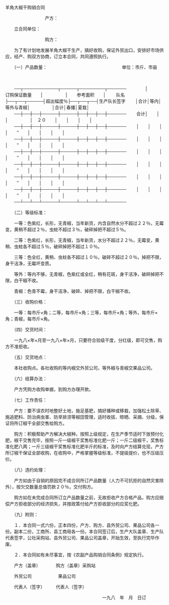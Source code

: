 



羊角大椒干购销合同



 

　　　　　　　　　产方：

　　立合同单位：

　　　　　　　　　购方：

　　为了有计划地发展羊角大椒干生产，搞好收购，保证外贸出口，安排好市场供应，经产、购双方协商，订立本合同，共同遵照执行。

　　（一）产品数量：　　　　　　　　　　　　　　　　　单位：市斤、市亩

　　


　　──┬───────────┬─────┬────────┬──────　　
　　│　　　订购保证数量　　│　　　　　│　　参考面积　　│
　　队名├──┬──┬─────┤超出幅度％├──┬──┬──┤生产队长签字
　　│合计│等内│等外与青椒│　　　　　│合计│春播│夏栽│
　　──┼──┼──┼─────┼─────┼──┼──┼──┼──────
　　合计│　　│　　│　　　　　│　２０　　│　　│　　│　　│
　　──┼──┼──┼─────┼─────┼──┼──┼──┼──────
　　│　　│　　│　　　　　│　　″　　│　　│　　│　　│
　　──┼──┼──┼─────┼─────┼──┼──┼──┼──────
　　│　　│　　│　　　　　│　　″　　│　　│　　│　　│
　　──┼──┼──┼─────┼─────┼──┼──┼──┼──────
　　│　　│　　│　　　　　│　　″　　│　　│　　│　　│
　　──┼──┼──┼─────┼─────┼──┼──┼──┼──────
　　│　　│　　│　　　　　│　　″　　│　　│　　│　　│
　　──┼──┼──┼─────┼─────┼──┼──┼──┼──────
　　│　　│　　│　　　　　│　　″　　│　　│　　│　　│
　　──┼──┼──┼─────┼─────┼──┼──┼──┼──────
　　│　　│　　│　　　　　│　　″　　│　　│　　│　　│
　　──┴──┴──┴─────┴─────┴──┴──┴──┴──────
　　


　　（二）等级标准：

　　一等：色紫红，长形，无青椒，当年新货，内含自然水分不超过２２％，无霉变，黄稍不超过２％，虫蛀不超过３％，破碎掉把不超过５％。

　　二等：色紫红，长形，无青椒，当年新货，水分不超过２２％，无霉变，黄稍、虫蛀各不超过５％，破碎掉把不超过１０％。

　　三等：色全红，黄稍、虫蛀各不超过１０％，破碎不超过２０％，掉把不限，身干洁净，无霉坏变质。

　　等外：等内不够，无青椒，色紫红或全红，稍有花斑，身干洁净，破碎掉把不限，白干椒不收。

　　青椒：色青不霉，身干洁净，破碎、掉把不限，白干椒不收。

　　（三）收购价格：

　　一等：每市斤×角；二等，每市斤×角；三等，每市斤×角；等外，每市斤×角；青椒，每市斤×角。

　　（四）交货时间：

　　一九八×年×月至一九八×年×月，只要符合验级干度，分红级，即可交售，购方不准拒收。

　　（五）交货地点：

　　本社收购点。各社收购的等内椒交外贸公司，等外椒与青椒交果品公司。

　　（六）结算办法：

　　产方凭购方收购单据，到购方办理开款。

　　（七）工作责任：

　　产方：要不误农时地整好土地，施足基肥，搞好播种或移栽，加强松土除草、施追肥料、防治病虫害、防旱排涝等椒田管理，适时收拔、晾晒、采摘、分级，保证将所订椒干全部交售给购方。

　　购方：积极帮助产方解决大椒种。按照上级规定，在生产季节适时下放预付化肥，椒干交售完毕，按照一斤一级椒干奖售标准化肥一斤；一斤二级椒干，奖售标准化肥八两；一斤三级椒干奖售标准化肥半斤的标准，及时向产方结算兑现，产方所订椒干保证全部收购，在收购中，严格掌握等级标准，不提级提价，也不压级压价。

　　（八）违约处理：

　　产方如由于自销的原因完不成合同所订产品数量（人力不可抗拒的自然灾害除外），按欠交数量总值罚款２０％，交付购方。

　　购方如在未完成合同所订立产品数量之前，无故拒收产方合格产品，购方应赔偿产方拒收部分的经济损失，并按政策付给产方拒收部分的应奖化肥。

　　（九）附则：

　　１．本合同一式六份，正本四份，产方、购方、县外贸公司、果品公司各一份。副本二份，工商所、县工商局各一份。本合同签订后，生产大队盖章、生产队代表签字，公社采购站、县外贸公司、果品公司盖章，开始生效，至执行完毕作废。

　　２．本合同如有未尽事宜，按《农副产品购销合同条例》规定执行。

　　产方（盖章）　　　　购方（盖章）采购站

　　外贸公司　　　　　　果品公司

　　代表人（签字）　　　代表人（签字）

　　　　　　　　　　　　　　　　　　　　　　一九八　年　月　日订
